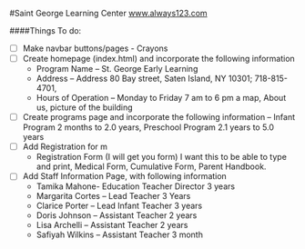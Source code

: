#Saint George Learning Center
www.always123.com

####Things To do:
- [ ] Make navbar buttons/pages - Crayons
- [ ] Create homepage (index.html) and incorporate the following information
	- Program Name – St. George Early Learning
	- Address – Address 80 Bay street, Saten Island, NY 10301; 718-815-4701, 
	- Hours of Operation – Monday to Friday 7 am to 6 pm a map, About us, picture of the building
- [ ] Create programs page and incorporate the following information
	– Infant Program 2 months to 2.0 years, Preschool Program 2.1 years to 5.0 years
- [ ] Add Registration for m
	- Registration Form (I will get you form) I want this to be able to type and print, Medical Form, Cumulative Form, Parent Handbook.
- [ ] Add Staff Information Page, with following information
	- Tamika Mahone- Education Teacher Director 3 years
	- Margarita Cortes – Lead Teacher 3 Years
	- Clarice Porter – Lead Infant Teacher 3 years
	- Doris Johnson – Assistant Teacher 2 years
	- Lisa Archelli – Assistant Teacher 2 years
	- Safiyah Wilkins – Assistant Teacher 3 month
